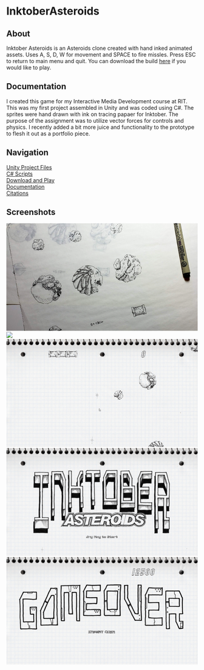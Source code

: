 # InktoberAsteroids
## About
Inktober Asteroids is an Asteroids clone created with hand inked animated assets. Uses A, S, D, W for movement and SPACE to fire missles. Press ESC to return to main menu and quit. You can download the build [here](ProjectFiles/Asteroids/Builds/InktoberAsteroids.zip) if you would like to play.
## Documentation
I created this game for my Interactive Media Development course at RIT. This was my first project assembled in Unity and was coded using C#. The sprites were hand drawn with ink on tracing papaer for Inktober. The purpose of the assignment was to utilize vector forces for controls and physics. I recently added a bit more juice and functionality to the prototype to flesh it out as a portfolio piece.
## Navigation 
[Unity Project Files](ProjectFiles/Asteroids)  
[C# Scripts](ProjectFiles/Asteroids/Assets/Scripts)  
[Download and Play](ProjectFiles/Asteroids/Builds/InktoberAsteroids.zip)  
[Documentation](Documentation/Documentation.md)  
[Citations](Documentation/Citations.md)  
## Screenshots
![](ScreenCaptures/InktoberAsteroidsDrawings.png?raw=true)
![](ScreenCaptures/AsteroidsShooting.gif?raw=true)
![](ScreenCaptures/AsteroidsShield.gif?raw=true)
![](ScreenCaptures/AsteroidsSplash.gif?raw=true)
![](ScreenCaptures/AsteroidsGameOver.gif?raw=true)
